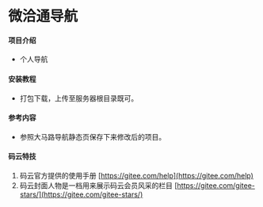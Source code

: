 # 微洽通导航

#### 项目介绍

- 个人导航

#### 安装教程

- 打包下载，上传至服务器根目录既可。

#### 参考内容

- 参照大马路导航静态页保存下来修改后的项目。

#### 码云特技

1. 码云官方提供的使用手册 [https://gitee.com/help](https://gitee.com/help)
2. 码云封面人物是一档用来展示码云会员风采的栏目 [https://gitee.com/gitee-stars/](https://gitee.com/gitee-stars/)